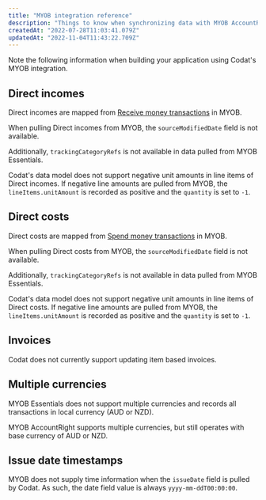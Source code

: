 ```yaml
---
title: "MYOB integration reference"
description: "Things to know when synchronizing data with MYOB AccountRight and Essentials."
createdAt: "2022-07-28T11:03:41.079Z"
updatedAt: "2022-11-04T11:43:22.709Z"
---
```


Note the following information when building your application using Codat's MYOB integration.

## Direct incomes

Direct incomes are mapped from <a className="external" href="https://developer.myob.com/api/myob-business-api/v2/banking/receive_money/" target="_blank">Receive money transactions</a> in MYOB.

When pulling Direct incomes from MYOB, the `sourceModifiedDate` field is not available.

Additionally, `trackingCategoryRefs` is not available in data pulled from MYOB Essentials.

Codat's data model does not support negative unit amounts in line items of Direct incomes. If negative line amounts are pulled from MYOB, the `lineItems.unitAmount` is recorded as positive and the `quantity` is set to `-1`.

## Direct costs

Direct costs are mapped from <a className="external" href="https://developer.myob.com/api/myob-business-api/v2/banking/spend_money/" target="_blank">Spend money transactions</a> in MYOB.

When pulling Direct costs from MYOB, the `sourceModifiedDate` field is not available.

Additionally, `trackingCategoryRefs` is not available in data pulled from MYOB Essentials.

Codat's data model does not support negative unit amounts in line items of Direct costs. If negative line amounts are pulled from MYOB, the `lineItems.unitAmount` is recorded as positive and the `quantity` is set to `-1`.

## Invoices

Codat does not currently support updating item based invoices.

## Multiple currencies

MYOB Essentials does not support multiple currencies and records all transactions in local currency (AUD or NZD).

MYOB AccountRight supports multiple currencies, but still operates with base currency of AUD or NZD.

## Issue date timestamps

MYOB does not supply time information when the `issueDate` field is pulled by Codat. As such, the date field value is always `yyyy-mm-ddT00:00:00`.

